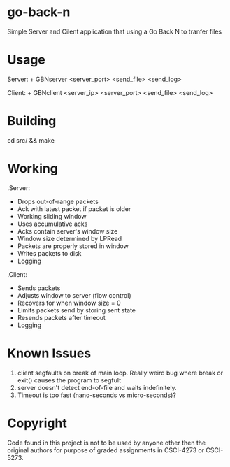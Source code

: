 go-back-n
=========

Simple Server and Cilent application that using a Go Back N to tranfer files

Usage
=====
Server: +
    GBNserver <server_port> <error rate> <random seed> <send_file> <send_log>

Client: +
    GBNclient <server_ip> <server_port> <error rate> <random seed> <send_file> <send_log>

Building
========
cd src/ && make

Working
=======

.Server:
* Drops out-of-range packets
* Ack with latest packet if packet is older
* Working sliding window
* Uses accumulative acks
* Acks contain server's window size
* Window size determined by LPRead
* Packets are properly stored in window
* Writes packets to disk
* Logging

.Client:
* Sends packets
* Adjusts window to server (flow control)
* Recovers for when window size = 0
* Limits packets send by storing sent state
* Resends packets after timeout
* Logging

Known Issues
============
1. client segfaults on break of main loop. Really weird bug where break or exit() causes the
    program to segfult
2. server doesn't detect end-of-file and waits indefinitely.
3. Timeout is too fast (nano-seconds vs micro-seconds)?

Copyright
=========
Code found in this project is not to be used by anyone other then the original
authors for purpose of graded assignments in CSCI-4273 or CSCI-5273.
